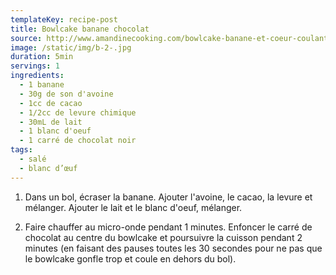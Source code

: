 ```yaml
---
templateKey: recipe-post
title: Bowlcake banane chocolat
source: http://www.amandinecooking.com/bowlcake-banane-et-coeur-coulant-chocolat.html
image: /static/img/b-2-.jpg
duration: 5min
servings: 1
ingredients:
  - 1 banane
  - 30g de son d'avoine
  - 1cc de cacao
  - 1/2cc de levure chimique
  - 30mL de lait
  - 1 blanc d'oeuf
  - 1 carré de chocolat noir
tags:
  - salé
  - blanc d’œuf
---
```

1. Dans un bol, écraser la banane. Ajouter l'avoine, le cacao, la levure et mélanger. Ajouter le lait et le blanc d'oeuf, mélanger.

2. Faire chauffer au micro-onde pendant 1 minutes. Enfoncer le carré de chocolat au centre du bowlcake et poursuivre la cuisson pendant 2 minutes (en faisant des pauses toutes les 30 secondes pour ne pas que le bowlcake gonfle trop et coule en dehors du bol).